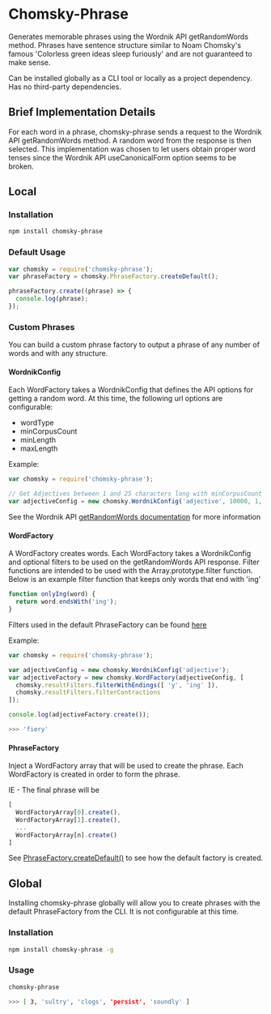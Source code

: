 # Chomsky-Phrase

Generates memorable phrases using the Wordnik API getRandomWords method. Phrases have sentence structure similar to Noam Chomsky's famous 'Colorless green ideas sleep furiously' and are not guaranteed to make sense.

Can be installed globally as a CLI tool or locally as a project dependency.  Has no third-party dependencies.

## Brief Implementation Details
For each word in a phrase, chomsky-phrase sends a request to the Wordnik API getRandomWords method. A random word from the response is then selected. This implementation was chosen to let users obtain proper word tenses since the Wordnik API useCanonicalForm option seems to be broken.

## Local
### Installation
```sh
npm install chomsky-phrase
```

### Default Usage
```js
var chomsky = require('chomsky-phrase');
var phraseFactory = chomsky.PhraseFactory.createDefault();

phraseFactory.create((phrase) => {
  console.log(phrase);
});
```

### Custom Phrases
You can build a custom phrase factory to output a phrase of any number of words and with any structure.

#### WordnikConfig
Each WordFactory takes a WordnikConfig that defines the API options for getting a random word.  At this time, the following url options are configurable:
* wordType
* minCorpusCount
* minLength
* maxLength

Example:
```js
var chomsky = require('chomsky-phrase');

// Get Adjectives between 1 and 25 characters long with minCorpusCount = 10000
var adjectiveConfig = new chomsky.WordnikConfig('adjective', 10000, 1, 25);
```

See the Wordnik API [getRandomWords documentation](http://developer.wordnik.com/docs.html#!/words/getRandomWords_get_3) for more information

#### WordFactory
A WordFactory creates words. Each WordFactory takes a WordnikConfig and optional filters to be used on the getRandomWords API response.  Filter functions are intended to be used with the Array.prototype.filter function. Below is an example filter function that keeps only words that end with 'ing'
```js
function onlyIng(word) {
  return word.endsWith('ing');
}
```
Filters used in the default PhraseFactory can be found [here](https://github.com/rdelhommer/chomsky-phrase/blob/master/lib/result-filters.js)

Example:
```js
var chomsky = require('chomsky-phrase');

var adjectiveConfig = new chomsky.WordnikConfig('adjective');
var adjectiveFactory = new chomsky.WordFactory(adjectiveConfig, [
  chomsky.resultFilters.filterWithEndings([ 'y', 'ing' ]),
  chomsky.resultFilters.filterContractions
]);

console.log(adjectiveFactory.create());

>>> 'fiery'
```

#### PhraseFactory
Inject a WordFactory array that will be used to create the phrase. Each WordFactory is created in order to form the phrase. 

IE - The final phrase will be
```js
[
  WordFactoryArray[0].create(),
  WordFactoryArray[1].create(),
  ...
  WordFactoryArray[n].create()
]
```

See [PhraseFactory.createDefault()](https://github.com/rdelhommer/chomsky-phrase/blob/38fc34c51fe33a6d2f63c35edfce5c29619a0475/lib/phrase-factory.js#L31) to see how the default factory is created.

## Global
Installing chomsky-phrase globally will allow you to create phrases with the default PhraseFactory from the CLI.  It is not configurable at this time.
### Installation
```sh
npm install chomsky-phrase -g
```

### Usage
```sh
chomsky-phrase

>>> [ 3, 'sultry', 'clogs', 'persist', 'soundly' ]
```
